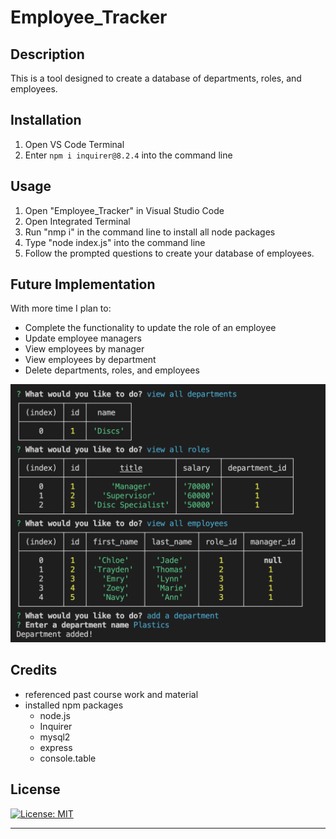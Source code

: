 # Employee_Tracker

## Description

This is a tool designed to create a database of departments, roles, and employees. 

## Installation

1. Open VS Code Terminal
2. Enter `npm i inquirer@8.2.4` into the command line


## Usage

1. Open "Employee_Tracker" in Visual Studio Code
2. Open Integrated Terminal
3. Run "nmp i" in the command line to install all node packages
4. Type "node index.js" into the command line
5. Follow the prompted questions to create your database of employees.

## Future Implementation

With more time I plan to:
  - Complete the functionality to update the role of an employee
  - Update employee managers
  - View employees by manager
  - View employees by department
  - Delete departments, roles, and employees

![Screenshot](./Assets/Screenshot.png)

## Credits

- referenced past course work and material
- installed npm packages 
    - node.js
    - Inquirer
    - mysql2
    - express
    - console.table

## License

[![License: MIT](https://img.shields.io/badge/License-MIT-yellow.svg)](https://opensource.org/licenses/MIT)

  
---